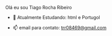Olá eu sou Tiago Rocha Ribeiro

- 🌱 Atualmente Estudando: html e Portugol

- 📫 email para contato: trr08469@gmail.com 


